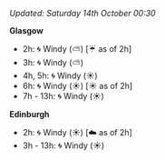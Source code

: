 *Updated: Saturday 14th October 00:30*

**Glasgow**

* 2h: :cyclone: Windy (:partly_sunny:) [:umbrella: as of 2h]
* 3h: :cyclone: Windy (:partly_sunny:)
* 4h, 5h: :cyclone: Windy (:sunny:)
* 6h: :cyclone: Windy (:sunny:) [:sunny: as of 2h]
* 7h - 13h: :cyclone: Windy (:sunny:)

**Edinburgh**

* 2h: :cyclone: Windy (:sunny:) [:cloud: as of 2h]
* 3h - 13h: :cyclone: Windy (:sunny:)
